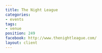 ```yaml
---
title: The Night League
categories:
- events
tags:
- venue
position: 249
facebook: http://www.thenightleague.com/
layout: client
---
```


